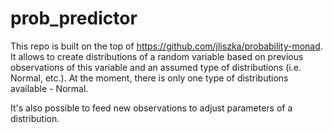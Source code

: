 # prob_predictor

This repo is built on the top of https://github.com/jliszka/probability-monad.
It allows to create distributions of a random variable based on previous observations
of this variable and an assumed type of distributions (i.e. Normal, etc.).
At the moment, there is only one type of distributions available - Normal.

It's also possible to feed new observations to adjust parameters of a distribution.